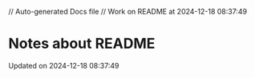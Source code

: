 // Auto-generated Docs file
// Work on README at 2024-12-18 08:37:49
# Notes about README
Updated on 2024-12-18 08:37:49
